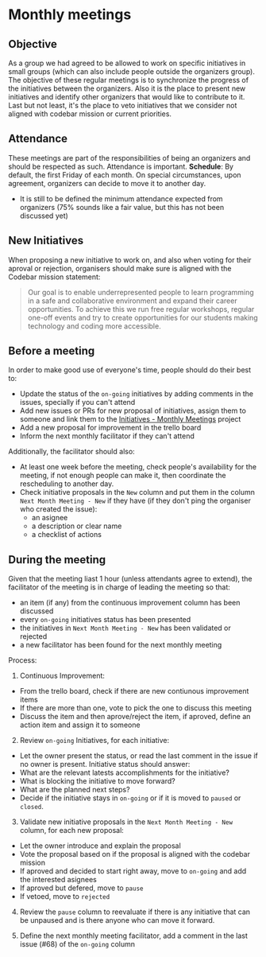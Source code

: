 # Monthly meetings

## Objective

As a group we had agreed to be allowed to work on specific initiatives in small groups (which can also include people outside the organizers group). The objective of these regular meetings is to synchronize the progress of the initiatives between the organizers. Also it is the place to present new initiatives and identify other organizers that would like to contribute to it. Last but not least, it's the place to veto initiatives that we consider not aligned with codebar mission or current priorities.

## Attendance

These meetings are part of the responsibilities of being an organizers and should be respected as such. Attendance is important.
**Schedule**: By default, the first Friday of each month. On special circumstances, upon agreement, organizers can decide to move it to another day.
* It is still to be defined the minimum attendance expected from organizers (75% sounds like a fair value, but this has not been discussed yet)

## New Initiatives

When proposing a new initiative to work on, and also when voting for their aproval or rejection, organisers should make sure is aligned with the Codebar mission statement:

> Our goal is to enable underrepresented people to learn programming in a safe and collaborative environment and expand their career opportunities. To achieve this we run free regular workshops, regular one-off events and try to create opportunities for our students making technology and coding more accessible.

## Before a meeting

In order to make good use of everyone's time, people should do their best to: 
* Update the status of the `on-going` initiatives by adding comments in the issues, specially if you can't attend
* Add new issues or PRs for new proposal of initiatives, assign them to someone and link them to the [Initiatives - Monthly Meetings](../projects/2) project
* Add a new proposal for improvement in the trello board 
* Inform the next monthly facilitator if they can't attend

Additionally, the facilitator should also: 
* At least one week before the meeting, check people's availability for the meeting, if not enough people can make it, then coordinate the rescheduling to another day.
* Check initiative proposals in the `New` column and put them in the column `Next Month Meeting - New` if they have (if they don't ping the organiser who created the issue): 
  * an asignee
  * a description or clear name
  * a checklist of actions

## During the meeting

Given that the meeting liast 1 hour (unless attendants agree to extend), the facilitator of the meeting is in charge of leading the meeting so that:
* an item (if any) from the continuous improvement column has been discussed
* every `on-going` initiatives status has been presented
* the initiatives in `Next Month Meeting - New` has been validated or rejected
* a new facilitator has been found for the next monthly meeting

Process:

1. Continuous Improvement: 
 * From the trello board, check if there are new contiunous improvement items
 * If there are more than one, vote to pick the one to discuss this meeting
 * Discuss the item and then aprove/reject the item, if aproved, define an action item and assign it to someone

2. Review `on-going` Initiatives, for each initiative:
 * Let the owner present the status, or read the last comment in the issue if no owner is present. Initiative status should answer:
  * What are the relevant latests accomplishments for the initiative?
  * What is blocking the initiative to move forward?
  * What are the planned next steps?
 * Decide if the initiative stays in `on-going` or if it is moved to `paused` or `closed`.

3. Validate new initiative proposals in the `Next Month Meeting - New` column, for each new proposal: 
 * Let the owner introduce and explain the proposal
 * Vote the proposal based on if the proposal is aligned with the codebar mission 
  * If aproved and decided to start right away, move to `on-going` and add the interested asignees
  * If aproved but defered, move to `pause`
  * If vetoed, move to `rejected`

4. Review the `pause` column to reevaluate if there is any initiative that can be unpaused and is there anyone who can move it forward.

5. Define the next monthly meeting facilitator, add a comment in the last issue (#68) of the `on-going` column 
